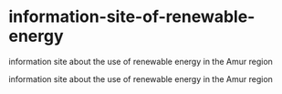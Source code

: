 # information-site-of-renewable-energy

information site about the use of renewable energy in the Amur region

information site about the use of renewable energy in the Amur region

